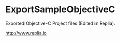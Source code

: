 # ExportSampleObjectiveC
Exported Objective-C Project files (Edited in Replia).

http://www.replia.io
